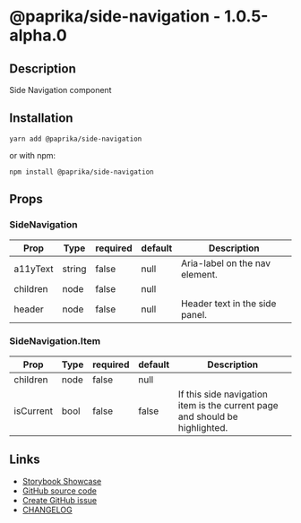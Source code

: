 <!-- start: Autogenerated - do not modify -->

# @paprika/side-navigation - 1.0.5-alpha.0

## Description

Side Navigation component

## Installation

```
yarn add @paprika/side-navigation
```

or with npm:

```
npm install @paprika/side-navigation
```

## Props

### SideNavigation

| Prop     | Type   | required | default | Description                    |
| -------- | ------ | -------- | ------- | ------------------------------ |
| a11yText | string | false    | null    | Aria-label on the nav element. |
| children | node   | false    | null    |                                |
| header   | node   | false    | null    | Header text in the side panel. |

### SideNavigation.Item

| Prop      | Type | required | default | Description                                                                 |
| --------- | ---- | -------- | ------- | --------------------------------------------------------------------------- |
| children  | node | false    | null    |                                                                             |
| isCurrent | bool | false    | false   | If this side navigation item is the current page and should be highlighted. |

<!-- end: Autogenerated - do not modify -->
<!-- content -->

<!-- eoContent -->

## Links

- [Storybook Showcase](https://paprika.highbond.com/?path=/story/navigation-sidenavigation--showcase)
- [GitHub source code](https://github.com/acl-services/paprika/tree/master/packages/SideNavigation/src)
- [Create GitHub issue](https://github.com/acl-services/paprika/issues/new?label=[]&title=@paprika/side-navigation%20[help]:%20your%20short%20description&body=%0A%23%20Help%20wanted%0A%0A%23%23%20Please%20write%20your%20question.%0A*A%20clear%20and%20concise%20description%20of%20what%20the%20question%20is*%0A%0A%23%23%20Additional%20context%0A*Add%20any%20other%20context%20or%20screenshots%20about%20your%20question%20here.*%0A)
- [CHANGELOG](https://github.com/acl-services/paprika/tree/master/packages/SideNavigation/CHANGELOG.md)
